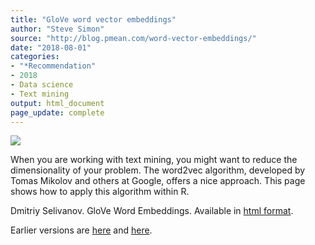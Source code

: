 ```yaml
---
title: "GloVe word vector embeddings"
author: "Steve Simon"
source: "http://blog.pmean.com/word-vector-embeddings/"
date: "2018-08-01"
categories:
- "*Recommendation"
- 2018
- Data science
- Text mining
output: html_document
page_update: complete
---
```


![](http://www.pmean.com/new-images/18/word-vector-embeddings01.png)

<!---More--->

When you are working with text mining, you might want to reduce the dimensionality of your problem. The word2vec algorithm, developed by Tomas Mikolov and others at Google, offers a nice approach. This page shows how to apply this algorithm within R.

Dmitriy Selivanov. GloVe Word Embeddings. Available in [html format][sel1].

[sel1]: https://cran.r-project.org/web/packages/text2vec/vignettes/glove.html
Earlier versions are [here][sim1] and [here][sim2].
 
[sim1]: http://blog.pmean.com/word-vector-embeddings/
[sim2]: http://new.pmean.com/word-vector-embeddings/
 
